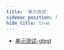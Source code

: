 ```yaml
---
title: '单元测试'
sidebar_position: 7
hide_title: true
---
```


- [单元测试-gtest](output/goframe-v2.0-md/组件列表/单元测试/单元测试-gtest)
